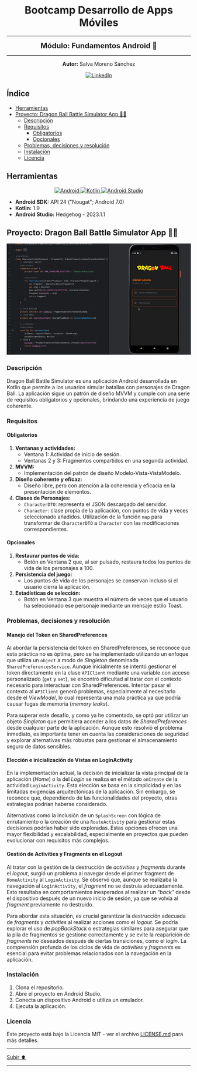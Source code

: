 <a name="top"></a>

<h1 align="center">
  <strong><span>Bootcamp Desarrollo de Apps Móviles </span></strong>
</h1>

---

<p align="center">
  <strong><span style="font-size:20px;">Módulo: Fundamentos Android 🤖</span></strong>
</p>

---

<p align="center">
  <strong>Autor:</strong> Salva Moreno Sánchez
</p>

<p align="center">
  <a href="https://www.linkedin.com/in/salvador-moreno-sanchez/">
    <img src="https://img.shields.io/badge/LinkedIn-0077B5?style=for-the-badge&logo=linkedin&logoColor=white" alt="LinkedIn">
  </a>
</p>

## Índice
 
* [Herramientas](#herramientas)
* [Proyecto: Dragon Ball Battle Simulator App 👊🏻](#proyecto)
	* [Descripción](#descripcion)
	* [Requisitos](#requisitos)
		* [Obligatorios](#obligatorios)
		* [Opcionales](#opcionales)
	* [Problemas, decisiones y resolución](#problemas)
	* [Instalación](#instalacion)
	* [Licencia](#licencia)

<a name="herramientas"></a>
## Herramientas

<p align="center">

<a href="https://www.apple.com/es/ios/ios-17/">
   <img src="https://img.shields.io/badge/Android-3DDC84?style=for-the-badge&logo=android&logoColor=white" alt="Android">
 </a>
  
 <a href="https://www.swift.org/documentation/">
   <img src="https://img.shields.io/badge/kotlin-%237F52FF.svg?style=for-the-badge&logo=kotlin&logoColor=white" alt="Kotlin">
 </a>
  
 <a href="https://developer.apple.com/xcode/">
   <img src="https://img.shields.io/badge/Android%20Studio-3DDC84.svg?style=for-the-badge&logo=android-studio&logoColor=white" alt="Android Studio">
 </a>
  
</p>

* **Android SDK:** API 24 ("Nougat"; Android 7.0)
* **Kotlin:** 1.9
* **Android Studio:** Hedgehog - 2023.1.1

<a name="proyecto"></a>
## Proyecto: Dragon Ball Battle Simulator App 👊🏻

![Demo app Android gif](images/demoAppAndroid.gif)

<a name="descripcion"></a>
### Descripción

Dragon Ball Battle Simulator es una aplicación Android desarrollada en Kotlin que permite a los usuarios simular batallas con personajes de Dragon Ball. La aplicación sigue un patrón de diseño MVVM y cumple con una serie de requisitos obligatorios y opcionales, brindando una experiencia de juego coherente.

<a name="requisitos"></a>
### Requisitos

<a name="obligatorios"></a>
#### Obligatorios

1. **Ventanas y actividades:**
	* Ventana 1: Actividad de inicio de sesión.
	* Ventanas 2 y 3: Fragmentos compartidos en una segunda actividad.
2. **MVVM:**
	* Implementación del patrón de diseño Modelo-Vista-VistaModelo.
3. **Diseño coherente y eficaz:**
	* Diseño libre, pero con atención a la coherencia y eficacia en la presentación de elementos.
4. **Clases de Personajes:**
	* `CharacterDTO`: representa el JSON descargado del servidor.
	* `Character`: clase propia de la aplicación, con puntos de vida y veces seleccionado añadidos. Utilización de la función `map` para transformar de `CharacterDTO` a `Character` con las modificaciones correspondientes.

<a name="opcionales"></a>
#### Opcionales

1. **Restaurar puntos de vida:**
	* Botón en Ventana 2 que, al ser pulsado, restaura todos los puntos de vida de los personajes a 100.
2. **Persistencia del juego:**
	* Los puntos de vida de los personajes se conservan incluso si el usuario cierra la aplicación.
3. **Estadísticas de selección:**
	* Botón en Ventana 3 que muestra el número de veces que el usuario ha seleccionado ese personaje mediante un mensaje estilo Toast.

<a name="problemas"></a>
### Problemas, decisiones y resolución

#### Manejo del Token en SharedPreferences

Al abordar la persistencia del token en SharedPreferences, se reconoce que esta práctica no es óptima, pero se ha implementado utilizando un enfoque que utiliza un `object` a modo de *Singleton* denominada `SharedPreferencesService`. Aunque inicialmente se intentó gestionar el token directamente en la clase `APIClient` mediante una variable con acceso personalizado (`get` y `set`), se encontró dificultad al tratar con el contexto necesario para interactuar con SharedPreferences. Intentar pasar el contexto al `APIClient` generó problemas, especialmente al necesitarlo desde el *ViewModel*, lo cual representa una mala práctica ya que podría causar fugas de memoria (*memory leaks*).

Para superar este desafío, y como ya he comentado, se optó por utilizar un objeto *Singleton* que permitiera acceder a los datos de *SharedPreferences* desde cualquier parte de la aplicación. Aunque esto resolvió el problema inmediato, es importante tener en cuenta las consideraciones de seguridad y explorar alternativas más robustas para gestionar el almacenamiento seguro de datos sensibles.

#### Elección e inicialización de Vistas en LoginActivity

En la implementación actual, la decisión de inicializar la vista principal de la aplicación (*Home*) o la del *Login* se realiza en el método `onCreate` de la actividad `LoginActivity`. Esta elección se basa en la simplicidad y en las limitadas exigencias arquitectónicas de la aplicación. Sin embargo, se reconoce que, dependiendo de las funcionalidades del proyecto, otras estrategias podrían haberse considerado.

Alternativas como la inclusión de un `SplashScreen` con lógica de enrutamiento o la creación de una `RouteActivity` para gestionar estas decisiones podrían haber sido exploradas. Estas opciones ofrecen una mayor flexibilidad y escalabilidad, especialmente en proyectos que pueden evolucionar con requisitos más complejos.

#### Gestión de Activities y Fragments en el Logout

Al tratar con la gestión de la destrucción de *activities* y *fragments* durante el *logout*, surgió un problema al navegar desde el primer fragment de `HomeActivity` al `LoginActivity`. Se observó que, aunque se realizaba la navegación al `LoginActivity`, el *fragment* no se destruía adecuadamente. Esto resultaba en comportamientos inesperados al realizar un *"back"* desde el dispositivo después de un nuevo inicio de sesión, ya que se volvía al *fragment* previamente no destruido.

Para abordar esta situación, es crucial garantizar la destrucción adecuada de *fragments* y *activities* al realizar acciones como el *logout*. Se podría explorar el uso de *popBackStack* o estrategias similares para asegurar que la pila de fragmentos se gestione correctamente y se evite la reaparición de *fragments* no deseados después de ciertas transiciones, como el *login*. La comprensión profunda de los ciclos de vida de *activities* y *fragments* es esencial para evitar problemas relacionados con la navegación en la aplicación.

<a name="instalacion"></a>
### Instalación

1. Clona el repositorio.
2. Abre el proyecto en Android Studio.
3. Conecta un dispositivo Android o utiliza un emulador.
4. Ejecuta la aplicación.

<a name="licencia"></a>
### Licencia

Este proyecto está bajo la Licencia MIT - ver el archivo [LICENSE.md](https://github.com/salvaMsanchez/fundamentos-android-bootcamp/blob/main/LICENSE.md) para más detalles.

---

[Subir ⬆️](#top)

---


